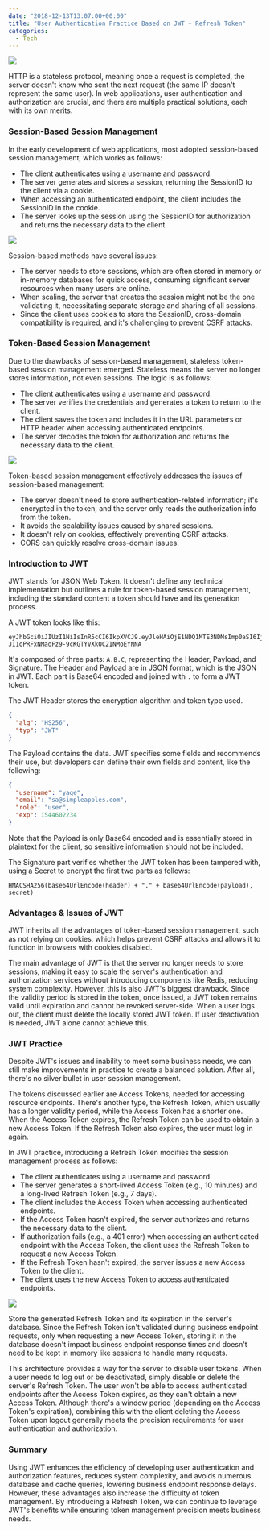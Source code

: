 ```yaml
---
date: "2018-12-13T13:07:00+00:00"
title: "User Authentication Practice Based on JWT + Refresh Token"
categories:
  - Tech
---
```


![](/images/20181213_01.jpg)

HTTP is a stateless protocol, meaning once a request is completed, the server doesn't know who sent the next request (the same IP doesn't represent the same user). In web applications, user authentication and authorization are crucial, and there are multiple practical solutions, each with its own merits.

<!-- more -->

### Session-Based Session Management

In the early development of web applications, most adopted session-based session management, which works as follows:

- The client authenticates using a username and password.
- The server generates and stores a session, returning the SessionID to the client via a cookie.
- When accessing an authenticated endpoint, the client includes the SessionID in the cookie.
- The server looks up the session using the SessionID for authorization and returns the necessary data to the client.

![](/images/20181213_02.jpg)

Session-based methods have several issues:

- The server needs to store sessions, which are often stored in memory or in-memory databases for quick access, consuming significant server resources when many users are online.
- When scaling, the server that creates the session might not be the one validating it, necessitating separate storage and sharing of all sessions.
- Since the client uses cookies to store the SessionID, cross-domain compatibility is required, and it's challenging to prevent CSRF attacks.

### Token-Based Session Management

Due to the drawbacks of session-based management, stateless token-based session management emerged. Stateless means the server no longer stores information, not even sessions. The logic is as follows:

- The client authenticates using a username and password.
- The server verifies the credentials and generates a token to return to the client.
- The client saves the token and includes it in the URL parameters or HTTP header when accessing authenticated endpoints.
- The server decodes the token for authorization and returns the necessary data to the client.

![](/images/20181213_03.jpg)

Token-based session management effectively addresses the issues of session-based management:

- The server doesn't need to store authentication-related information; it's encrypted in the token, and the server only reads the authorization info from the token.
- It avoids the scalability issues caused by shared sessions.
- It doesn't rely on cookies, effectively preventing CSRF attacks.
- CORS can quickly resolve cross-domain issues.

### Introduction to JWT

JWT stands for JSON Web Token. It doesn't define any technical implementation but outlines a rule for token-based session management, including the standard content a token should have and its generation process.

A JWT token looks like this:

```
eyJhbGciOiJIUzI1NiIsInR5cCI6IkpXVCJ9.eyJleHAiOjE1NDQ1MTE3NDMsImp0aSI6IjYxYmVmNjkyLTE4M2ItNGYxYy1hZjE1LWUwMDM0MTczNzkxOSJ9.CZzB2-JI1oPRFxNMaoFz9-9cKGTYVXkOC2INMoEYNNA
```

It's composed of three parts: `A.B.C`, representing the Header, Payload, and Signature. The Header and Payload are in JSON format, which is the JSON in JWT. Each part is Base64 encoded and joined with `.` to form a JWT token.

The JWT Header stores the encryption algorithm and token type used.

```json
{
  "alg": "HS256",
  "typ": "JWT"
}
```

The Payload contains the data. JWT specifies some fields and recommends their use, but developers can define their own fields and content, like the following:

```json
{
  "username": "yage",
  "email": "sa@simpleapples.com",
  "role": "user",
  "exp": 1544602234
}
```

Note that the Payload is only Base64 encoded and is essentially stored in plaintext for the client, so sensitive information should not be included.

The Signature part verifies whether the JWT token has been tampered with, using a Secret to encrypt the first two parts as follows:

```
HMACSHA256(base64UrlEncode(header) + "." + base64UrlEncode(payload), secret)
```

### Advantages & Issues of JWT

JWT inherits all the advantages of token-based session management, such as not relying on cookies, which helps prevent CSRF attacks and allows it to function in browsers with cookies disabled.

The main advantage of JWT is that the server no longer needs to store sessions, making it easy to scale the server's authentication and authorization services without introducing components like Redis, reducing system complexity. However, this is also JWT's biggest drawback. Since the validity period is stored in the token, once issued, a JWT token remains valid until expiration and cannot be revoked server-side. When a user logs out, the client must delete the locally stored JWT token. If user deactivation is needed, JWT alone cannot achieve this.

### JWT Practice

Despite JWT's issues and inability to meet some business needs, we can still make improvements in practice to create a balanced solution. After all, there's no silver bullet in user session management.

The tokens discussed earlier are Access Tokens, needed for accessing resource endpoints. There's another type, the Refresh Token, which usually has a longer validity period, while the Access Token has a shorter one. When the Access Token expires, the Refresh Token can be used to obtain a new Access Token. If the Refresh Token also expires, the user must log in again.

In JWT practice, introducing a Refresh Token modifies the session management process as follows:

- The client authenticates using a username and password.
- The server generates a short-lived Access Token (e.g., 10 minutes) and a long-lived Refresh Token (e.g., 7 days).
- The client includes the Access Token when accessing authenticated endpoints.
- If the Access Token hasn't expired, the server authorizes and returns the necessary data to the client.
- If authorization fails (e.g., a 401 error) when accessing an authenticated endpoint with the Access Token, the client uses the Refresh Token to request a new Access Token.
- If the Refresh Token hasn't expired, the server issues a new Access Token to the client.
- The client uses the new Access Token to access authenticated endpoints.

![](/images/20181213_04.jpg)

Store the generated Refresh Token and its expiration in the server's database. Since the Refresh Token isn't validated during business endpoint requests, only when requesting a new Access Token, storing it in the database doesn't impact business endpoint response times and doesn't need to be kept in memory like sessions to handle many requests.

This architecture provides a way for the server to disable user tokens. When a user needs to log out or be deactivated, simply disable or delete the server's Refresh Token. The user won't be able to access authenticated endpoints after the Access Token expires, as they can't obtain a new Access Token. Although there's a window period (depending on the Access Token's expiration), combining this with the client deleting the Access Token upon logout generally meets the precision requirements for user authentication and authorization.

### Summary

Using JWT enhances the efficiency of developing user authentication and authorization features, reduces system complexity, and avoids numerous database and cache queries, lowering business endpoint response delays. However, these advantages also increase the difficulty of token management. By introducing a Refresh Token, we can continue to leverage JWT's benefits while ensuring token management precision meets business needs.